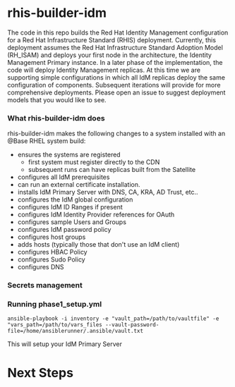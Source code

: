 # rhis-builder-idm
The code in this repo builds the Red Hat Identity Management configuration for a Red Hat Infrastructure Standard (RHIS) deployment.  Currently, this deployment assumes the Red Hat Infrastructure Standard Adoption Model (RH_ISAM) and deploys your first node in the architecture, the Identity Management Primary instance. In a later phase of the implementation, the code will deploy Identity Management replicas. At this time we are supporting simple configurations in which all IdM replicas deploy the same configuration of components. Subsequent iterations will provide for more comprehensive deployments. Please open an issue to suggest deployment models that you would like to see.


### What rhis-builder-idm does

rhis-builder-idm makes the following changes to a system installed with an @Base RHEL system build:
- ensures the systems are registered 
  - first system must register directly to the CDN
  - subsequent runs can have replicas built from the Satellite
- configures all IdM prerequisites
- can run an external certificate installation.
- installs IdM Primary Server with DNS, CA, KRA, AD Trust, etc..
- configures the IdM global configuration
- configures IdM ID Ranges if present
- configures IdM Identity Provider references for OAuth
- configures sample Users and Groups
- configures IdM password policy
- configures host groups
- adds hosts (typically those that don't use an IdM client)
- configures HBAC Policy
- configures Sudo Policy
- configures DNS

### Secrets management


### Running phase1_setup.yml

```
ansible-playbook -i inventory -e "vault_path=/path/to/vaultfile" -e "vars_path=/path/to/vars_files --vault-password-file=/home/ansiblerunner/.ansible/vault.txt  
```

This will setup your IdM Primary Server

# Next Steps